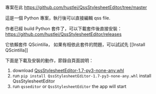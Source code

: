 
專案在此 https://github.com/hustlei/QssStylesheetEditor/tree/master

這是一個 Python 專案，執行後可以直接編輯 qss file.

作者已經 build Python 套件了，可以下載套件後直接安裝：
https://github.com/hustlei/QssStylesheetEditor/releases

它依賴套件 QScintilla， 如果有相依此套件的問題，可以試試先 [[Install QScintilla]]

下面是下載及安裝的動作，節錄自頁面說明：

1. download [QssStylesheetEditor-1.7-py3-none-any.whl](https://github.com/hustlei/QssStylesheetEditor/releases)
2. run `pip install QssStylesheetEditor-1.7-py3-none-any.whl` install QssStylesheetEditor
3. run `qsseditor` or `QssStylesheetEditor` the app will start
